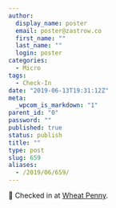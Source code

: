 ```yaml
---
author:
  display_name: poster
  email: poster@zastrow.co
  first_name: ""
  last_name: ""
  login: poster
categories:
  - Micro
tags:
  - Check-In
date: "2019-06-13T19:31:12Z"
meta:
  _wpcom_is_markdown: "1"
parent_id: "0"
password: ""
published: true
status: publish
title: ""
type: post
slug: 659
aliases:
  - /2019/06/659/
---
```

<p><span>📍</span> Checked in at  <a href="http://4sq.com/14hhTOb">Wheat Penny</a>.</p>
